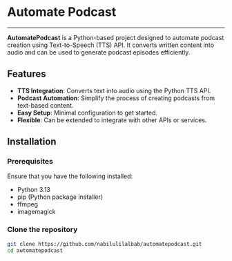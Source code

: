 
# Automate Podcast
---
**AutomatePodcast** is a Python-based project designed to automate podcast creation using Text-to-Speech (TTS) API. It converts written content into audio and can be used to generate podcast episodes efficiently.

## Features

- **TTS Integration**: Converts text into audio using the Python TTS API.
- **Podcast Automation**: Simplify the process of creating podcasts from text-based content.
- **Easy Setup**: Minimal configuration to get started.
- **Flexible**: Can be extended to integrate with other APIs or services.

## Installation

### Prerequisites

Ensure that you have the following installed:

- Python 3.13  
- pip (Python package installer)
- ffmpeg
- imagemagick
### Clone the repository

```bash
git clone https://github.com/nabilulilalbab/automatepodcast.git
cd automatepodcast

